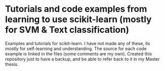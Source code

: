 # Tutorials and code examples from learning to use scikit-learn (mostly for SVM & Text classification)

Examples and tutorials for scikit-learn. I have not made any of these, its mostly for self-learning and understanding. 
The source for each code example is linked in the files (some comments are my own). Created this repository just to have a backup, and be able to refer back to it in my Master thesis.

